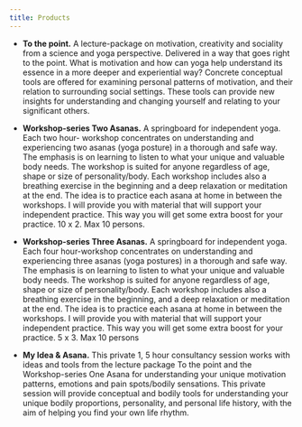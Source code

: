 ```yaml
---
title: Products
---
```


* __To the point.__ A lecture-package on motivation, creativity  and
sociality from a science and yoga perspective. Delivered in a way
that goes right to the point. What is motivation and how can yoga
help understand its essence in a more deeper and experiential way?
Concrete conceptual tools are offered for examining personal
patterns of motivation, and their relation to surrounding social
settings. These tools can provide new insights for understanding and
changing yourself and relating to your significant others. 

* __Workshop-series Two Asanas.__ A springboard for independent
yoga. Each two hour- workshop concentrates on understanding and
experiencing two asanas (yoga posture) in a thorough and safe
way. The emphasis is on learning to listen to what your unique and
valuable body needs. The workshop is suited for anyone regardless of
age, shape or size of personality/body. Each workshop includes also
a breathing exercise in the beginning and a deep relaxation or
meditation at the end. The idea is to practice each asana at home in
between the workshops. I will provide you with material that will
support your independent practice. This way you will get some extra
boost for your practice. 10 x 2. Max 10 persons. 

* __Workshop-series Three Asanas.__ A springboard for independent
yoga. Each four hour-workshop concentrates on understanding and
experiencing three asanas (yoga postures) in a thorough and safe
way. The emphasis is on learning to listen to what your unique and
valuable body needs. The workshop is suited for anyone regardless of
age, shape or size of personality/body. Each workshop includes also
a breathing exercise in the beginning, and a deep relaxation or
meditation at the end. The idea is to practice each asana at home in
between the workshops. I will provide you with material that will
support your independent practice. This way you will get some extra
boost for your practice. 5 x 3. Max 10 persons 

* __My Idea & Asana.__ This private 1, 5 hour consultancy session
works with ideas and tools from the lecture package To the point and
the Workshop-series One Asana for understanding your unique
motivation patterns, emotions and pain spots/bodily sensations. This
private session will provide conceptual and bodily tools for
understanding your unique bodily proportions, personality, and
personal life history, with the aim of  helping you find your own
life rhythm. 
